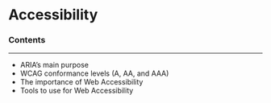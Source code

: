 # Accessibility

### Contents
---
- ARIA’s main purpose
- WCAG conformance levels (A, AA, and AAA)
- The importance of Web Accessibility
- Tools to use for Web Accessibility
